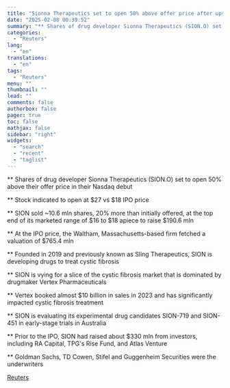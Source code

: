 ```yaml
---
title: "Sionna Therapeutics set to open 50% above offer price after upsized $191 mln IPO"
date: "2025-02-08 00:39:52"
summary: "** Shares of drug developer Sionna Therapeutics (SION.O) set to open 50% above their offer price in their Nasdaq debut** Stock indicated to open at $27 vs $18 IPO price** SION sold ~10.6 mln shares, 20% more than initially offered, at the top end of its marketed range of $16..."
categories:
  - "Reuters"
lang:
  - "en"
translations:
  - "en"
tags:
  - "Reuters"
menu: ""
thumbnail: ""
lead: ""
comments: false
authorbox: false
pager: true
toc: false
mathjax: false
sidebar: "right"
widgets:
  - "search"
  - "recent"
  - "taglist"
---
```


\*\* Shares of drug developer Sionna Therapeutics (SION.O) set to open 50% above their offer price in their Nasdaq debut

\*\* Stock indicated to open at $27 vs $18 IPO price

\*\* SION sold ~10.6 mln shares, 20% more than initially offered, at the top end of its marketed range of $16 to $18 apiece to raise $190.6 mln

\*\* At the IPO price, the Waltham, Massachusetts-based firm fetched a valuation of $765.4 mln

\*\* Founded in 2019 and previously known as Sling Therapeutics, SION is developing drugs to treat cystic fibrosis

\*\* SION is vying for a slice of the cystic fibrosis market that is dominated by drugmaker Vertex Pharmaceuticals

\*\* Vertex booked almost $10 billion in sales in 2023 and has significantly impacted cystic fibrosis treatment

\*\* SION is evaluating its experimental drug candidates SION-719 and SION-451 in early-stage trials in Australia

\*\* Prior to the IPO, SION had raised about $330 mln from investors, including RA Capital, TPG's Rise Fund, and Atlas Venture

\*\* Goldman Sachs, TD Cowen, Stifel and Guggenheim Securities were the underwriters

[Reuters](https://www.tradingview.com/news/reuters.com,2025:newsml_L4N3OY1J7:0-sionna-therapeutics-set-to-open-50-above-offer-price-after-upsized-191-mln-ipo/)
